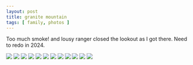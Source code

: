 ```yaml
---
layout: post
title: granite mountain
tags: [ family, photos ]
---
```

Too much smoke! and lousy ranger closed the lookout as I got there. Need to redo in 2024.

<script src="https://ajax.googleapis.com/ajax/libs/jquery/1.11.1/jquery.min.js" ></script>
<link href="https://cdnjs.cloudflare.com/ajax/libs/fotorama/4.6.4/fotorama.min.css" rel="stylesheet">
<script src="https://cdnjs.cloudflare.com/ajax/libs/fotorama/4.6.4/fotorama.min.js" ></script>

<div class="fotorama" data-nav="thumbs" data-allowfullscreen="native">
    <!--https://photos.app.goo.gl/qevKFcB6ZF5zupDV8-->
    <img src="https://images.northbriton.net/AP1GczPr-2JqyFHR9NtX8ZpAiYDc3pYxGx6xgvUDPLmWzX9HRnUn1Q0yYn4WRFeUfGpHPcSzCFamg_kzLWlAKDKqVSaa-AUCDdODto2dDHhlxnL3fZJPAQEx">
    <img src="https://images.northbriton.net/AP1GczMs7sAZrcXRiy6RayMTZeggBZsupewt30s_PRNEsdv1z6z7XITIrkWIimFJh67PsHYudGTpAxxm4DvIrQD7cB5hFDuai9mGhEMd6U8g-4Hak7K8v8l5">
    <img src="https://images.northbriton.net/AP1GczNGSr3qYmgXXWqO-0eEhrGp-wzg5zZ3-cw7ZcXs6_enFjXoQrlD_99mUf1aNvNAMC9XFV3qw_m0_xWw_f4y9HH13C8Qv0h1lubuUwKyZ_uy7ops5UM1">
    <img src="https://images.northbriton.net/AP1GczPnV83CaAd5-gJl0_HLu8U9464bPIQm_dEErx8qTzYY_VeEvyWgOu-BgYp-RiHNe9LZQMrzAXLmYz5VJnJRAjBW0go1NHi2-dVs6d8NQlsOURfa_uaz">
    <img src="https://images.northbriton.net/AP1GczPBaTdVY6B1zJ8k1hX4mz3ciGZywgqMJVDAKmL9qwhSb4eUyO2rBADuNr_F7U8NT_jClUk3TYxE9O7xlO5pbXuXP36efog04BzioBHYarTDryiBRzoY">
    <img src="https://images.northbriton.net/AP1GczMH4q_9EKpKXJVIbz2rnCOHRvt4Qb7oCclegJALe86lwNZpAmrtyftCpSIhBi5M-aEMjkPlNJ-DU0_wAwBCgw6e-6aE4QneB1b0eBdFQIwlzWz8yW-2">
    <img src="https://images.northbriton.net/AP1GczOU6NC3bjAMNdhNzqo1u0uxl1NXBALDqo4ZObYkMQA3RchIiPDI-htIZlTYaMiU9ij-RhdPneLBrthhAy_RnROrkq5HfDnBMTNS7FHWV4AuP2uiqR2x">
    <img src="https://images.northbriton.net/AP1GczNZ4s4FvgT2K45vUY1Ctyv17CLnIm5uxAa7_gbv2K878mBvyR4rersavLIvUOtrUO0XQ2uaeoeKkG1_tQ9eGichChMi8dp5uxlld65Cmviz3fKIe6SA">
    <img src="https://images.northbriton.net/AP1GczNkmmxi9KbhVtVSR6nZtF_s5QFV0G7k05vzjC9-UP7TrBqaPdZMFHzqFbPyyoafB7x3hxU6n2AMpsdl5-LrVBGIdjXb1UG819GzRcwKa0KDRSJ9OCxd">
    <img src="https://images.northbriton.net/AP1GczOMeLeUbeHuQLm7a55sMNhVr6PCnQi4oppbLkzdELXHnmWRfQ0-JgVXl4PZYaEE45ofcITgPZMyEbk8tTD_1lHJMHKVSWR3-JFIg2vTypD3dOwZ5AwU">
    <img src="https://images.northbriton.net/AP1GczOaLywVDwX4r3cv7hq3O78Jt0VWMS1AMFbZEdW2woGeey2JFd_QgEmjI6t67IUMhAuke_V4yu-np76JPK41BeO3tJLQ4g0L3X0yO6go5jWBPW4yj299">
    <img src="https://images.northbriton.net/AP1GczM7oN4_Wgv5OttgWqqYYAVg97kZyPLerNSw2IH9zSR8sl-JKVYv_EgE2MNQSKIzBBv03S4f0CKurw7hP9HrRtb8rSwfzyUkQstVUZV6fn3TKJ2zS2Pq">
</div>
